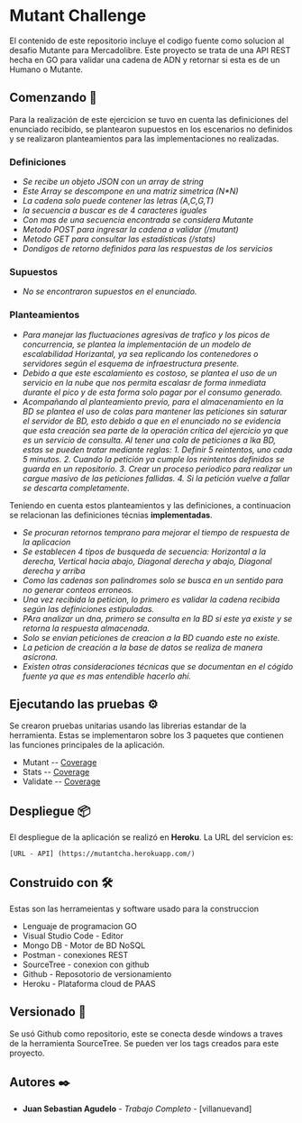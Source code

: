 # Mutant Challenge

El contenido de este repositorio incluye el codigo fuente como solucion al desafio Mutante para Mercadolibre. Este proyecto se trata de una API REST
hecha en GO para validar una cadena de ADN y retornar si esta es de un Humano o Mutante.

## Comenzando 🚀

Para la realización de este ejercicion se tuvo en cuenta las definiciones del enunciado recibido, se plantearon supuestos en los escenarios no definidos y se 
realizaron planteamientos para las implementaciones no realizadas.

### Definiciones

* _Se recibe un objeto JSON con un array de string_
* _Este Array se descompone en una matriz simetrica (N*N)_
* _La cadena solo puede contener las letras (A,C,G,T)_
* _la secuencia a buscar es de 4 caracteres iguales_
* _Con mas de una secuencia encontrada se considera Mutante_
* _Metodo POST para ingresar la cadena a validar (/mutant)_
* _Metodo GET para consultar las estadísticas (/stats)_
* _Dondigos de retorno definidos para las respuestas de los servicios_


### Supuestos 

* _No se encontraron supuestos en el enunciado._


### Planteamientos 

* _Para manejar las fluctuaciones agresivas de trafico y los picos de concurrencia, se plantea la implementación de un modelo de escalabilidad Horizantal,_ 
  _ya sea replicando los contenedores o servidores según el esquema de infraestructura presente._
* _Debido a que este escalamiento es costoso, se plantea el uso de un servicio en la nube que nos permita escalasr de forma inmediata durante el pico y de_
  _esta forma solo pagar por el consumo generado._
* _Acompañando al planteamiento previo, para el almacenamiento en la BD se plantea el uso de colas para mantener las peticiones sin saturar el servidor de BD, esto debido a que en el enunciado_
  _no se evidencia que esta creación sea parte de la operación crítica del ejercicio ya que es un servicio de consulta. Al tener una cola de peticiones a lka BD,_
  _estas se pueden tratar mediante reglas: 1. Definir 5 reintentos, uno cada 5 minutos. 2. Cuando la petición ya cumple los reintentos definidos se guarda en un repositorio._
  _3. Crear un proceso periodico para realizar un cargue masivo de las peticiones fallidas. 4. Si la petición vuelve a fallar se descarta completamente._
  

Teniendo en cuenta estos planteamientos y las definiciones, a continuacion se relacionan las definiciones técnias **implementadas**.
* _Se procuran retornos temprano para mejorar el tiempo de respuesta de la aplicacion_
* _Se establecen 4 tipos de busqueda de secuencia: Horizontal a la derecha, Vertical hacia abajo, Diagonal derecha y abajo, Diagonal derecha y arriba_
* _Como las cadenas son palindromes solo se busca en un sentido para no generar conteos erroneos._
* _Una vez recibida la peticion, lo primero es validar la cadena recibida según las definiciones estipuladas._
* _PAra analizar un dna, primero se consulta en la BD si este ya existe y se retorna la respuesta almacenada._
* _Solo se envian peticiones de creacion a la BD cuando este no existe._
* _La peticion de creación a la base de datos se realiza de manera asícrona._
* _Existen otras consideraciones técnicas que se documentan en el cógido fuente ya que es mas entendible hacerlo ahí._



## Ejecutando las pruebas ⚙️

Se crearon pruebas unitarias usando las librerias estandar de la herramienta. Estas se implementaron sobre los 3 paquetes que contienen las funciones principales
de la aplicación.
* Mutant -- [Coverage](https://github.com/Jsagudelo1704/Go/docs/mutant_coverage.html)
* Stats  -- [Coverage](https://github.com/Jsagudelo1704/Go/docs/stats_coverage.html)
* Validate --  [Coverage](https://github.com/Jsagudelo1704/Go/docs/validate_coverage.html)



## Despliegue 📦

El despliegue de la aplicación se realizó en **Heroku**. La URL del servicion es:
```
[URL - API] (https://mutantcha.herokuapp.com/)
```

## Construido con 🛠️

Estas son las herrameientas y software usado para la construccion

* Lenguaje de programacion GO
* Visual Studio Code - Editor
* Mongo DB - Motor de BD NoSQL
* Postman - conexiones REST
* SourceTree - conexion con github
* Github - Reposotorio de versionamiento
* Heroku - Plataforma cloud de PAAS


## Versionado 📌

Se usó Github como repositorio, este se conecta desde windows a traves de la herramienta SourceTree. Se pueden ver los tags creados para este proyecto.

## Autores ✒️

* **Juan Sebastian Agudelo** - *Trabajo Completo* - [villanuevand]
